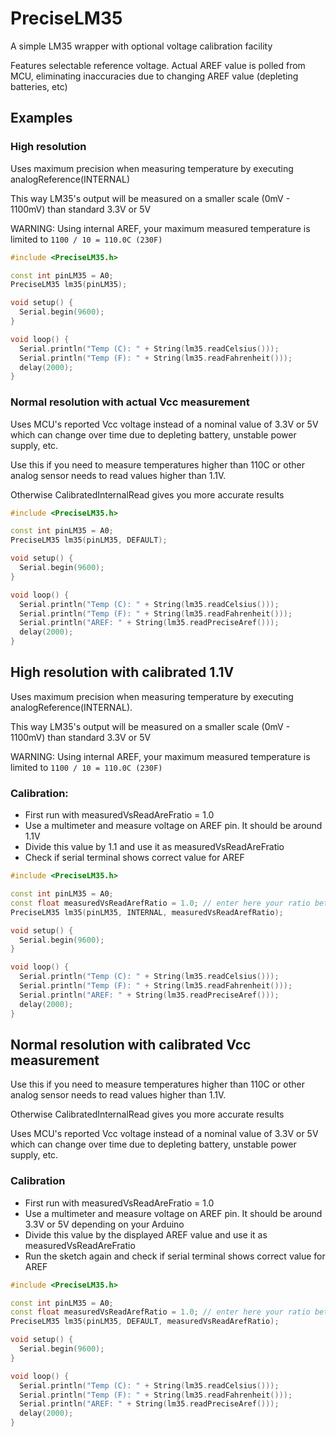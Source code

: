 # PreciseLM35

A simple LM35 wrapper with optional voltage calibration facility

Features selectable reference voltage. Actual AREF value is polled from MCU, eliminating inaccuracies due to changing AREF value (depleting batteries, etc)

## Examples

### High resolution
Uses maximum precision when measuring temperature by executing analogReference(INTERNAL)

This way LM35's output will be measured on a smaller scale (0mV - 1100mV) than standard 3.3V or 5V

WARNING: Using internal AREF, your maximum measured temperature is limited to `1100 / 10 = 110.0C (230F)`

```ino
#include <PreciseLM35.h>

const int pinLM35 = A0;
PreciseLM35 lm35(pinLM35);

void setup() {
  Serial.begin(9600);
}

void loop() {
  Serial.println("Temp (C): " + String(lm35.readCelsius()));
  Serial.println("Temp (F): " + String(lm35.readFahrenheit()));
  delay(2000);
} 
```

### Normal resolution with actual Vcc measurement
Uses MCU's reported Vcc voltage instead of a nominal value of 3.3V or 5V which can change over time due to depleting battery, unstable power supply, etc.

Use this if you need to measure temperatures higher than 110C or other analog sensor needs to read values higher than 1.1V. 

Otherwise CalibratedInternalRead gives you more accurate results

```ino
#include <PreciseLM35.h>

const int pinLM35 = A0;
PreciseLM35 lm35(pinLM35, DEFAULT);

void setup() {
  Serial.begin(9600);
}

void loop() {
  Serial.println("Temp (C): " + String(lm35.readCelsius()));
  Serial.println("Temp (F): " + String(lm35.readFahrenheit()));
  Serial.println("AREF: " + String(lm35.readPreciseAref()));
  delay(2000);
}
```
## High resolution with calibrated 1.1V
Uses maximum precision when measuring temperature by executing analogReference(INTERNAL). 

This way LM35's output will be measured on a smaller scale (0mV - 1100mV) than  standard 3.3V or 5V

WARNING: Using internal AREF, your maximum measured temperature is limited to  `1100 / 10 = 110.0C (230F)`

### Calibration:
 - First run with measuredVsReadAreFratio = 1.0
 - Use a multimeter and measure voltage on AREF pin. It should be around 1.1V 
 - Divide this value by 1.1 and use it as measuredVsReadAreFratio
 - Check if serial terminal shows correct value for AREF

```ino
#include <PreciseLM35.h>

const int pinLM35 = A0;
const float measuredVsReadArefRatio = 1.0; // enter here your ratio between measured and expected AREF
PreciseLM35 lm35(pinLM35, INTERNAL, measuredVsReadArefRatio);

void setup() {
  Serial.begin(9600);
}

void loop() {
  Serial.println("Temp (C): " + String(lm35.readCelsius()));
  Serial.println("Temp (F): " + String(lm35.readFahrenheit()));
  Serial.println("AREF: " + String(lm35.readPreciseAref()));
  delay(2000);
}
```

## Normal resolution with calibrated Vcc measurement
Use this if you need to measure temperatures higher than 110C or other analog sensor needs to read values higher than 1.1V. 

Otherwise CalibratedInternalRead gives you more accurate results

Uses MCU's reported Vcc voltage instead of a nominal value of 3.3V or 5V which can change over time due to depleting battery, unstable power supply, etc.

### Calibration
 - First run with measuredVsReadAreFratio = 1.0
 - Use a multimeter and measure voltage on AREF pin. It should be around 3.3V or 5V depending on your Arduino
 - Divide this value by the displayed AREF value and use it as measuredVsReadAreFratio
 - Run the sketch again and check if serial terminal shows correct value for AREF
 
```ino
#include <PreciseLM35.h>

const int pinLM35 = A0;
const float measuredVsReadArefRatio = 1.0; // enter here your ratio between measured and expected AREF
PreciseLM35 lm35(pinLM35, DEFAULT, measuredVsReadArefRatio);

void setup() {
  Serial.begin(9600);
}

void loop() {
  Serial.println("Temp (C): " + String(lm35.readCelsius()));
  Serial.println("Temp (F): " + String(lm35.readFahrenheit()));
  Serial.println("AREF: " + String(lm35.readPreciseAref()));
  delay(2000);
} 
```
